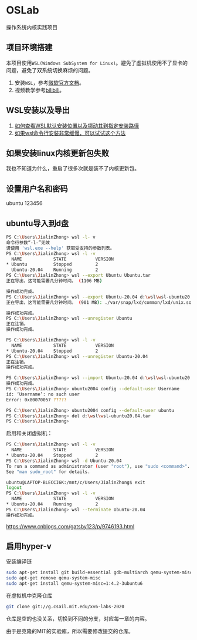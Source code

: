 # OSLab
操作系统内核实践项目

## 项目环境搭建

本项目使用`WSL(Windows SubSystem for Linux)`。避免了虚拟机使用不了显卡的问题，避免了双系统切换麻烦的问题。

1. 安装`WSL`，参考[微软官方文档](https://docs.microsoft.com/zh-cn/windows/wsl/install)。
2. 视频教学参考[bilibili](https://www.bilibili.com/video/BV1Du4y1q7YJ/?spm_id_from=333.1007.0.0&vd_source=613a53a7f837964b5f35a97b7d255ad4)。

## WSL安装以及导出

1. [如何查看WSL默认安装位置以及挪动其到指定安装路径](https://blog.csdn.net/tassadar/article/details/142407262)
2. [如果wsl命令行安装非常缓慢，可以试试这个方法](https://blog.csdn.net/weixin_44301630/article/details/122390018)

## 如果安装linux内核更新包失败
我也不知道为什么，重启了很多次就是装不了内核更新包。

## 设置用户名和密码
ubuntu
123456

## ubuntu导入到d盘
```bash
PS C:\Users\JialinZhong> wsl -l- v
命令行参数“-l-”无效
请使用 'wsl.exe --help' 获取受支持的参数列表。
PS C:\Users\JialinZhong> wsl -l -v
  NAME            STATE           VERSION
* Ubuntu          Stopped         2
  Ubuntu-20.04    Running         2
PS C:\Users\JialinZhong> wsl --export Ubuntu Ubuntu.tar
正在导出，这可能需要几分钟时间。 (1106 MB)

操作成功完成。
PS C:\Users\JialinZhong> wsl --export Ubuntu-20.04 d:\wsl\wsl-ubuntu20.04.tar
正在导出，这可能需要几分钟时间。 (901 MB): ./var/snap/lxd/common/lxd/unix.socket: pax format cannot archiv (1253 MB)

操作成功完成。
PS C:\Users\JialinZhong> wsl --unregister Ubuntu
正在注销。
操作成功完成。

PS C:\Users\JialinZhong> wsl -l -v
  NAME            STATE           VERSION
* Ubuntu-20.04    Stopped         2
PS C:\Users\JialinZhong> wsl --unregister Ubuntu-20.04
正在注销。
操作成功完成。

PS C:\Users\JialinZhong> wsl --import Ubuntu-20.04 d:\wsl\wsl-ubuntu20.04 d:\wsl\wsl-ubuntu20.04.tar --version 2
操作成功完成。
PS C:\Users\JialinZhong> ubuntu2004 config --default-user Username
id: ‘Username’: no such user
Error: 0x80070057 ?????

PS C:\Users\JialinZhong> ubuntu2004 config --default-user ubuntu
PS C:\Users\JialinZhong> del d:\wsl\wsl-ubuntu20.04.tar
PS C:\Users\JialinZhong>
```

启用和关闭虚拟机：
```bash
PS C:\Users\JialinZhong> wsl -l -v
  NAME            STATE           VERSION
* Ubuntu-20.04    Stopped         2
PS C:\Users\JialinZhong> wsl -d Ubuntu-20.04
To run a command as administrator (user "root"), use "sudo <command>".
See "man sudo_root" for details.

ubuntu@LAPTOP-BLECCI6K:/mnt/c/Users/JialinZhong$ exit
logout
PS C:\Users\JialinZhong> wsl -l -v
  NAME            STATE           VERSION
* Ubuntu-20.04    Running         2
PS C:\Users\JialinZhong> wsl --terminate Ubuntu-20.04
操作成功完成。
```

https://www.cnblogs.com/gatsby123/p/9746193.html


## 启用hyper-v

安装编译链
```bash
sudo apt-get install git build-essential gdb-multiarch qemu-system-misc gcc-riscv64-linux-gnu binutils-riscv64-linux-gnu
sudo apt-get remove qemu-system-misc
sudo apt-get install qemu-system-misc=1:4.2-3ubuntu6
```

在虚拟机中克隆仓库
```bash
git clone git://g.csail.mit.edu/xv6-labs-2020
```

仓库是空的也没关系，切换到不同的分支，对应每一章的内容。

由于是克隆的MIT的实验库，所以需要修改提交的仓库。


